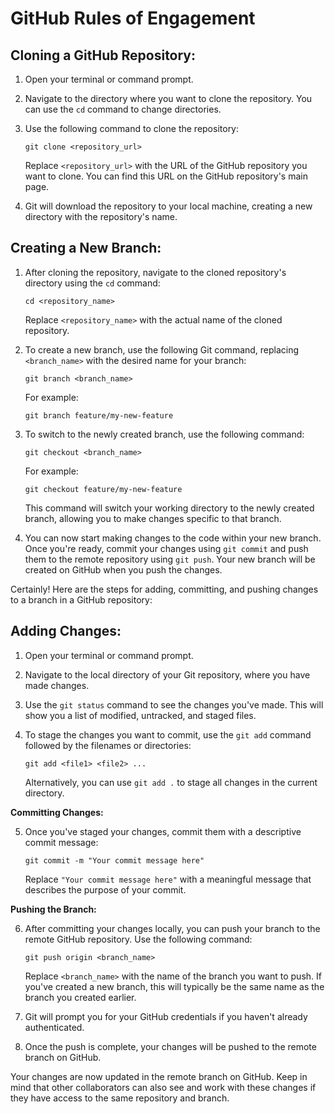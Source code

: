 # GitHub Rules of Engagement

## **Cloning a GitHub Repository:**

1. Open your terminal or command prompt.
2. Navigate to the directory where you want to clone the repository. You can use the `cd` command to change directories.
3. Use the following command to clone the repository:

   ```
   git clone <repository_url>
   ```

   Replace `<repository_url>` with the URL of the GitHub repository you want to clone. You can find this URL on the GitHub repository's main page.

4. Git will download the repository to your local machine, creating a new directory with the repository's name.

## **Creating a New Branch:**

1. After cloning the repository, navigate to the cloned repository's directory using the `cd` command:

   ```
   cd <repository_name>
   ```

   Replace `<repository_name>` with the actual name of the cloned repository.

2. To create a new branch, use the following Git command, replacing `<branch_name>` with the desired name for your branch:

   ```
   git branch <branch_name>
   ```

   For example:

   ```
   git branch feature/my-new-feature
   ```

3. To switch to the newly created branch, use the following command:

   ```
   git checkout <branch_name>
   ```

   For example:

   ```
   git checkout feature/my-new-feature
   ```

   This command will switch your working directory to the newly created branch, allowing you to make changes specific to that branch.

4. You can now start making changes to the code within your new branch. Once you're ready, commit your changes using `git commit` and push them to the remote repository using `git push`. Your new branch will be created on GitHub when you push the changes.


Certainly! Here are the steps for adding, committing, and pushing changes to a branch in a GitHub repository:

## **Adding Changes:**

1. Open your terminal or command prompt.
2. Navigate to the local directory of your Git repository, where you have made changes.

3. Use the `git status` command to see the changes you've made. This will show you a list of modified, untracked, and staged files.

4. To stage the changes you want to commit, use the `git add` command followed by the filenames or directories:

   ```
   git add <file1> <file2> ...
   ```

   Alternatively, you can use `git add .` to stage all changes in the current directory.

**Committing Changes:**

5. Once you've staged your changes, commit them with a descriptive commit message:

   ```
   git commit -m "Your commit message here"
   ```

   Replace `"Your commit message here"` with a meaningful message that describes the purpose of your commit.

**Pushing the Branch:**

6. After committing your changes locally, you can push your branch to the remote GitHub repository. Use the following command:

   ```
   git push origin <branch_name>
   ```

   Replace `<branch_name>` with the name of the branch you want to push. If you've created a new branch, this will typically be the same name as the branch you created earlier.

7. Git will prompt you for your GitHub credentials if you haven't already authenticated.

8. Once the push is complete, your changes will be pushed to the remote branch on GitHub.

Your changes are now updated in the remote branch on GitHub. Keep in mind that other collaborators can also see and work with these changes if they have access to the same repository and branch.
